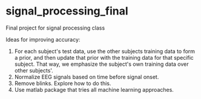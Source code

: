 # signal_processing_final
Final project for signal processing class

Ideas for improving accuracy:
1) For each subject's test data, use the other subjects training data to form a prior, and then update that prior with the training data for that specific subject. That way, we emphasize the subject's own training data over other subjects'.
2) Normalize EEG signals based on time before signal onset.
3) Remove blinks. Explore how to do this.
4) Use matlab package that tries all machine learning approaches.
